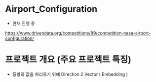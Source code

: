 # Airport_Configuration
- 현재 진행 중 

 https://www.drivendata.org/competitions/89/competition-nasa-airport-configuration/
 
 # 프로젝트 개요 (주요 프로젝트 특징) 
 - 풍향의 값을 처리하기 위해 Direction 2 Vector ( Embedding ) 
